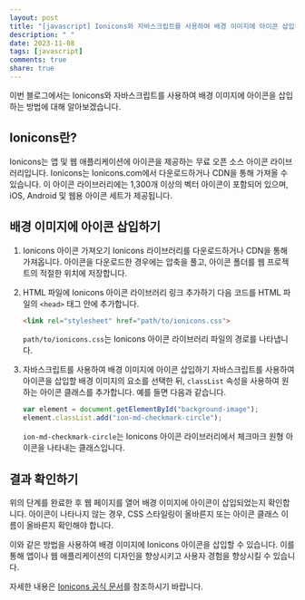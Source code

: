 ```yaml
---
layout: post
title: "[javascript] Ionicons와 자바스크립트를 사용하여 배경 이미지에 아이콘 삽입하는 방법"
description: " "
date: 2023-11-08
tags: [javascript]
comments: true
share: true
---
```


이번 블로그에서는 Ionicons와 자바스크립트를 사용하여 배경 이미지에 아이콘을 삽입하는 방법에 대해 알아보겠습니다.

## Ionicons란?

Ionicons는 앱 및 웹 애플리케이션에 아이콘을 제공하는 무료 오픈 소스 아이콘 라이브러리입니다. Ionicons는 Ionicons.com에서 다운로드하거나 CDN을 통해 가져올 수 있습니다. 이 아이콘 라이브러리에는 1,300개 이상의 벡터 아이콘이 포함되어 있으며, iOS, Android 및 웹용 아이콘 세트가 제공됩니다.

## 배경 이미지에 아이콘 삽입하기

1. Ionicons 아이콘 가져오기
   Ionicons 라이브러리를 다운로드하거나 CDN을 통해 가져옵니다. 아이콘을 다운로드한 경우에는 압축을 풀고, 아이콘 폴더를 웹 프로젝트의 적절한 위치에 저장합니다.

2. HTML 파일에 Ionicons 아이콘 라이브러리 링크 추가하기
   다음 코드를 HTML 파일의 `<head>` 태그 안에 추가합니다.

   ```html
   <link rel="stylesheet" href="path/to/ionicons.css">
   ```

   `path/to/ionicons.css`는 Ionicons 아이콘 라이브러리 파일의 경로를 나타냅니다.

3. 자바스크립트를 사용하여 배경 이미지에 아이콘 삽입하기
   자바스크립트를 사용하여 아이콘을 삽입할 배경 이미지의 요소를 선택한 뒤, `classList` 속성을 사용하여 원하는 아이콘 클래스를 추가합니다. 예를 들면 다음과 같습니다.

   ```javascript
   var element = document.getElementById("background-image");
   element.classList.add("ion-md-checkmark-circle");
   ```

   `ion-md-checkmark-circle`는 Ionicons 아이콘 라이브러리에서 체크마크 원형 아이콘을 나타내는 클래스입니다.

## 결과 확인하기

위의 단계를 완료한 후 웹 페이지를 열어 배경 이미지에 아이콘이 삽입되었는지 확인합니다. 아이콘이 나타나지 않는 경우, CSS 스타일링이 올바른지 또는 아이콘 클래스 이름이 올바른지 확인해야 합니다.

이와 같은 방법을 사용하여 배경 이미지에 Ionicons 아이콘을 삽입할 수 있습니다. 이를 통해 앱이나 웹 애플리케이션의 디자인을 향상시키고 사용자 경험을 향상시킬 수 있습니다.

자세한 내용은 [Ionicons 공식 문서](https://ionicons.com/)를 참조하시기 바랍니다.